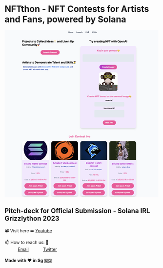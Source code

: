 # NFTthon - NFT Contests for Artists and Fans, powered by Solana
<img src="/public/screenshot_app.png"/>

## Pitch-deck for Official Submission - Solana IRL Grizzlython 2023

:film_projector: Visit here :arrow_right: [Youtube](https://www.youtube.com/watch?v=OOszOykJq-M)

📫 How to reach us: :call_me_hand: <br>
&nbsp;&nbsp;&nbsp;&nbsp;&nbsp;&nbsp;&nbsp;&nbsp;&nbsp;&nbsp; [Email](nfthon@gmail.com)
&nbsp;&nbsp;&nbsp;&nbsp;&nbsp;&nbsp;&nbsp;&nbsp;&nbsp;&nbsp; [Twitter](https://www.twitter.com/nftthon) 

#### Made with :heart: in Sg :singapore:
